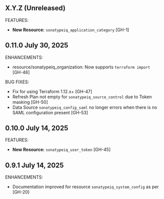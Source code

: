<!-- See https://developer.hashicorp.com/terraform/plugin/best-practices/versioning#changelog-specification -->

## X.Y.Z (Unreleased)

FEATURES:

* **New Resource:** `sonatypeiq_application_category` [GH-1]


## 0.11.0 July 30, 2025

ENHANCEMENTS:

* resource/sonatypeiq_organization: Now supports `terraform import` [GH-46]

BUG FIXES:

* Fix for using Terraform 1.12.x+ [GH-47]
* Refresh Plan not empty for `sonatypeiq_source_control` due to Token masking [GH-50]
* Data Source `sonatypeiq_config_saml` no longer errors when there is no SAML configuration present [GH-53]


## 0.10.0 July 14, 2025

FEATURES:

* **New Resource:** `sonatypeiq_user_token` [GH-45]

## 0.9.1 July 14, 2025

ENHANCEMENTS:

* Documentation improved for resource `sonatypeiq_system_config` as per [GH-20]